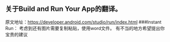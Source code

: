 ## 关于Build and Run Your App的翻译。
原文地址：https://developer.android.com/studio/run/index.html
###Instant Run：
考虑到还有图片需要复制粘贴，使用word文件。
有不当的地方希望提出你宝贵的建议
